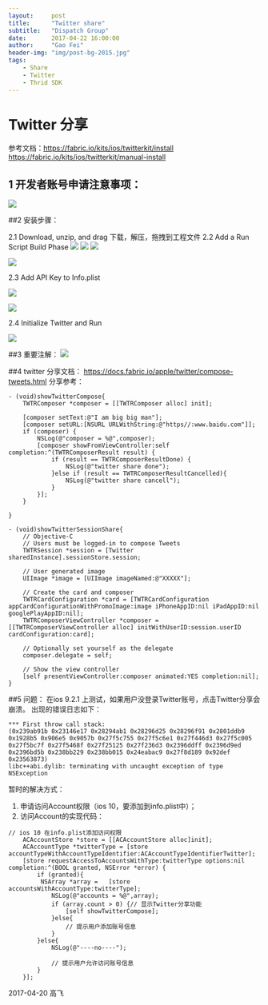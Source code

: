 ```yaml
---
layout:     post
title:      "Twitter share"
subtitle:   "Dispatch Group"
date:       2017-04-22 16:00:00
author:     "Gao Fei"
header-img: "img/post-bg-2015.jpg"
tags:
    - Share
    - Twitter
    - Thrid SDK
---
```


# Twitter 分享
参考文档：https://fabric.io/kits/ios/twitterkit/install
https://fabric.io/kits/ios/twitterkit/manual-install
## 1 开发者账号申请注意事项：

![](img/in-post/media/14925836417059/14925860141113.jpg)


##2 安装步骤：

2.1 Download, unzip, and drag
  下载，解压，拖拽到工程文件
2.2  Add a Run Script Build Phase
![](img/in-post/media/14925836417059/14925879419077.jpg)
![](img/in-post/media/14925836417059/14925882391902.jpg)
![](img/in-post/media/14925836417059/14925945787875.jpg)

![](img/in-post/media/14925836417059/14925891251063.jpg)

  2.3 Add API Key to Info.plist

  ![](img/in-post/media/14925836417059/14925893095808.jpg)

![](img/in-post/media/14925836417059/14925894119822.jpg)

  
  2.4 Initialize Twitter and Run

![](img/in-post/media/14925836417059/14925896301467.jpg)

##3 重要注解：
![](img/in-post/media/14925836417059/14926599993618.jpg)


##4 twitter 分享文档：
https://docs.fabric.io/apple/twitter/compose-tweets.html
分享参考：

```
- (void)showTwitterCompose{
    TWTRComposer *composer = [[TWTRComposer alloc] init];
    
    [composer setText:@"I am big big man"];
    [composer setURL:[NSURL URLWithString:@"https//:www.baidu.com"]];
    if (composer) {
        NSLog(@"composer = %@",composer);
        [composer showFromViewController:self completion:^(TWTRComposerResult result) {
            if (result == TWTRComposerResultDone) {
                NSLog(@"twitter share done");
            }else if (result == TWTRComposerResultCancelled){
                NSLog(@"twitter share cancell");
            }
        }];
    }

}

- (void)showTwitterSessionShare{
    // Objective-C
    // Users must be logged-in to compose Tweets
    TWTRSession *session = [Twitter sharedInstance].sessionStore.session;
    
    // User generated image
    UIImage *image = [UIImage imageNamed:@"XXXXX"];
    
    // Create the card and composer
    TWTRCardConfiguration *card = [TWTRCardConfiguration appCardConfigurationWithPromoImage:image iPhoneAppID:nil iPadAppID:nil googlePlayAppID:nil];
    TWTRComposerViewController *composer = [[TWTRComposerViewController alloc] initWithUserID:session.userID cardConfiguration:card];
    
    // Optionally set yourself as the delegate
    composer.delegate = self;
    
    // Show the view controller
    [self presentViewController:composer animated:YES completion:nil];
}

```



##5 问题：
在ios 9.2.1 上测试，如果用户没登录Twitter账号，点击Twitter分享会崩溃。
出现的错误日志如下：

```*** Terminating app due to uncaught exception 'NSInvalidArgumentException', reason: 'Application tried to present a nil modal view controller on target <ViewController: 0x14e43d60>.'
*** First throw call stack:
(0x239ab91b 0x23146e17 0x28294ab1 0x28296d25 0x28296f91 0x2801ddb9 0x1928b5 0x906e5 0x9057b 0x27f5c755 0x27f5c6e1 0x27f446d3 0x27f5c005 0x27f5bc7f 0x27f5468f 0x27f25125 0x27f236d3 0x2396ddff 0x2396d9ed 0x2396bd5b 0x238bb229 0x238bb015 0x24eabac9 0x27f8d189 0x92def 0x23563873)
libc++abi.dylib: terminating with uncaught exception of type NSException
```

暂时的解决方式：
1. 申请访问Account权限（ios 10，要添加到info.plist中）；
2. 访问Account的实现代码：

```
// ios 10 在info.plist添加访问权限
    ACAccountStore *store = [[ACAccountStore alloc]init];
    ACAccountType *twitterType = [store accountTypeWithAccountTypeIdentifier:ACAccountTypeIdentifierTwitter];
    [store requestAccessToAccountsWithType:twitterType options:nil completion:^(BOOL granted, NSError *error) {
        if (granted){
         NSArray *array =   [store accountsWithAccountType:twitterType];
            NSLog(@"accounts = %@",array);
            if (array.count > 0) {// 显示Twitter分享功能
                [self showTwitterCompose];
            }else{
                // 提示用户添加账号信息
            }
        }else{
            NSLog(@"----no----");
        
            // 提示用户允许访问账号信息
        }
    }];
```

2017-04-20 高飞

